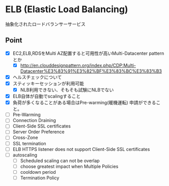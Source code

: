 # ELB (Elastic Load Balancing)
抽象化されたロードバランサーサービス

## Point
- [X] EC2,ELB,RDSをMulti AZ配置すると可用性が高いMulti-Datacenter patternとか
  - [X] http://en.clouddesignpattern.org/index.php/CDP:Multi-Datacenter%E3%83%91%E3%82%BF%E3%83%BC%E3%83%B3
- [X] ヘルスチェックについて
- [X] スティッキーセッションが利用可能
  - [X] NLB利用できない、そもそも試験にNLBでない
- [X] ELB自体が自動でscalingすること
- [X] 負荷が多くなることがある場合はPre-warming(暖機運転) 申請ができること。
- [ ] Pre-Warming
- [ ] Connection Draining
- [ ] Client-Side SSL certificates
- [ ] Server Order Preference
- [ ] Cross-Zone
- [ ] SSL termination
- [ ] ELB HTTPS listener does not support Client-Side SSL certificates
- [ ] autoscaling 
  - [ ] Scheduled scaling can not be overlap
  - [ ] choose greatest impact when Multiple Policies
  - [ ] cooldown period
  - [ ] Termination Policy